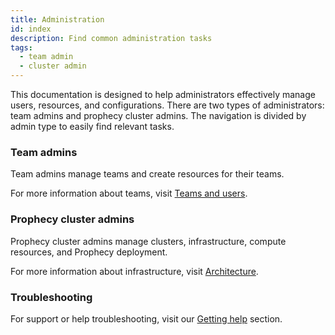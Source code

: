 ```yaml
---
title: Administration
id: index
description: Find common administration tasks
tags:
  - team admin
  - cluster admin
---
```


This documentation is designed to help administrators effectively manage users, resources, and configurations. There are two types of administrators: team admins and prophecy cluster admins. The navigation is divided by admin type to easily find relevant tasks.

### Team admins

Team admins manage teams and create resources for their teams.

For more information about teams, visit [Teams and users](docs/administration/teamuser.md).

### Prophecy cluster admins

Prophecy cluster admins manage clusters, infrastructure, compute resources, and Prophecy deployment.

For more information about infrastructure, visit [Architecture](docs/administration/architecture.md).

### Troubleshooting

For support or help troubleshooting, visit our [Getting help](docs/getting-help) section.

